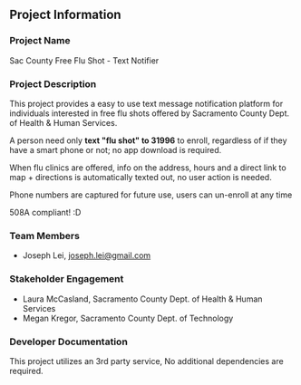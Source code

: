 ## Project Information

### Project Name
Sac County Free Flu Shot - Text Notifier

### Project Description

This project provides a easy to use text message notification platform for individuals interested in free flu shots offered by Sacramento County Dept. of Health & Human Services.

A person need only **text "flu shot" to 31996** to enroll, regardless of if they have a smart phone or not; no app download is required.

When flu clinics are offered, info on the address, hours and a direct link to map + directions is automatically texted out, no user action is needed.

Phone numbers are captured for future use, users can un-enroll at any time

508A compliant! :D

### Team Members

- Joseph Lei, joseph.lei@gmail.com

### Stakeholder Engagement

- Laura McCasland, Sacramento County Dept. of Health & Human Services
- Megan Kregor, Sacramento County Dept. of Technology

### Developer Documentation
This project utilizes an 3rd party service, No additional dependencies are required.